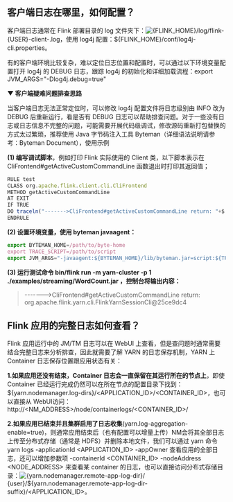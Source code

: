 ## **客户端日志在哪里，如何配置？**

客户端日志通常在 Flink 部署目录的 log 文件夹下：![{FLINK_HOME}/log/flink-](https://math.jianshu.com/math?formula=%7BFLINK_HOME%7D%2Flog%2Fflink-){USER}-client-<HOSTNAME>.log，使用 log4j 配置：${FLINK_HOME}/conf/log4j-cli.properties。

有的客户端环境比较复杂，难以定位日志位置和配置时，可以通过以下环境变量配置打开 log4j 的 DEBUG 日志，跟踪 log4j 的初始化和详细加载流程：export JVM_ARGS="-Dlog4j.debug=true"



**▼ 客户端疑难问题排查思路**

当客户端日志无法正常定位时，可以修改 log4j 配置文件将日志级别由 INFO 改为 DEBUG 后重新运行，看是否有 DEBUG 日志可以帮助排查问题。对于一些没有日志或日志信息不完整的问题，可能需要开展代码级调试，修改源码重新打包替换的方式太过繁琐，推荐使用 Java 字节码注入工具 Byteman（详细语法说明请参考：Byteman Document），使用示例



**(1) 编写调试脚本**，例如打印 Flink 实际使用的 Client 类，以下脚本表示在 CliFrontend#getActiveCustomCommandLine 函数退出时打印其返回值；



```js
RULE test
CLASS org.apache.flink.client.cli.CliFrontend
METHOD getActiveCustomCommandLine
AT EXIT
IF TRUE
DO traceln("------->CliFrontend#getActiveCustomCommandLine return: "+$!);
ENDRULE
```

**(2) 设置环境变量，使用 byteman javaagent：**



```js
export BYTEMAN_HOME=/path/to/byte-home
export TRACE_SCRIPT=/path/to/script
export JVM_ARGS="-javaagent:${BYTEMAN_HOME}/lib/byteman.jar=script:${TRACE_SCRIPT}"
```

**(3) 运行测试命令 bin/flink run -m yarn-cluster -p 1 ./examples/streaming/WordCount.jar ，控制台将输出内容：**

> ------->CliFrontend#getActiveCustomCommandLine return: org.apache.flink.yarn.cli.FlinkYarnSessionCli@25ce9dc4



## **Flink 应用的完整日志如何查看？**

Flink 应用运行中的 JM/TM 日志可以在 WebUI 上查看，但是查问题时通常需要结合完整日志来分析排查，因此就需要了解 YARN 的日志保存机制，YARN 上 Container 日志保存位置跟应用状态有关：

**1.如果应用还没有结束，Container 日志会一直保留在其运行所在的节点上**，即使 Container 已经运行完成仍然可以在所在节点的配置目录下找到： ${yarn.nodemanager.log-dirs}/<APPLICATION_ID>/<CONTAINER_ID>，也可以直接从 WebUI访问：http://<NM_ADDRESS>/node/containerlogs/<CONTAINER_ID>/<USER>

**2.如果应用已结束并且集群启用了日志收集**(yarn.log-aggregation-enable=true)，则通常应用结束后（也有配置可以增量上传）NM会将其全部日志上传至分布式存储（通常是 HDFS）并删除本地文件，我们可以通过 yarn 命令 yarn logs -applicationId <APPLICATION_ID> -appOwner <USER> 查看应用的全部日志，还可以增加参数项 -containerId <CONTAINER_ID> -nodeAddress <NODE_ADDRESS> 来查看某 container 的日志，也可以直接访问分布式存储目录：![{yarn.nodemanager.remote-app-log-dir}/](https://math.jianshu.com/math?formula=%7Byarn.nodemanager.remote-app-log-dir%7D%2F){user}/${yarn.nodemanager.remote-app-log-dir-suffix}/<APPLICATION_ID>。

